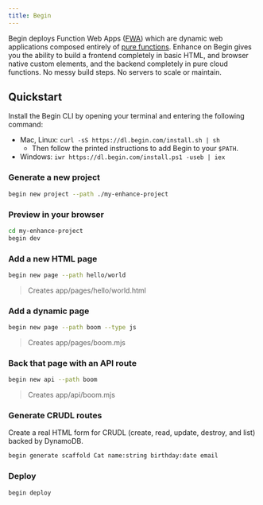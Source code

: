 ```yaml
---
title: Begin
---
```


Begin deploys Function Web Apps ([FWA](https://fwa.dev)) which are dynamic web applications composed entirely of [pure functions](https://en.wikipedia.org/wiki/Pure_function). Enhance on Begin gives you the ability to build a frontend completely in basic HTML, and browser native custom elements, and the backend completely in pure cloud functions. No messy build steps. No servers to scale or maintain.

## Quickstart

Install the Begin CLI by opening your terminal and entering the following command:

- Mac, Linux: `curl -sS https://dl.begin.com/install.sh | sh`
  - Then follow the printed instructions to add Begin to your `$PATH`.
- Windows: `iwr https://dl.begin.com/install.ps1 -useb | iex`

### Generate a new project

```bash
begin new project --path ./my-enhance-project
```

### Preview in your browser

```bash
cd my-enhance-project
begin dev
```

### Add a new HTML page

```bash
begin new page --path hello/world
```
> Creates app/pages/hello/world.html

### Add a dynamic page

```bash
begin new page --path boom --type js
```
> Creates app/pages/boom.mjs

### Back that page with an API route

```bash
begin new api --path boom
```
> Creates app/api/boom.mjs

### Generate CRUDL routes

Create a real HTML form for CRUDL (create, read, update, destroy, and list) backed by DynamoDB.

```bash
begin generate scaffold Cat name:string birthday:date email
```

### Deploy

```bash
begin deploy
```
